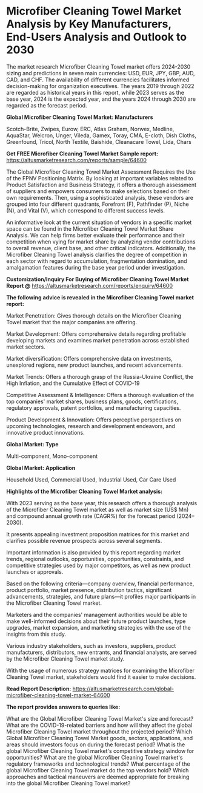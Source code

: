 <h1>Microfiber Cleaning Towel Market Analysis by Key Manufacturers, End-Users Analysis and Outlook to 2030</h1>

The market research Microfiber Cleaning Towel market offers 2024-2030 sizing and predictions in seven main currencies: USD, EUR, JPY, GBP, AUD, CAD, and CHF. The availability of different currencies facilitates informed decision-making for organization executives. The years 2019 through 2022 are regarded as historical years in this report, while 2023 serves as the base year, 2024 is the expected year, and the years 2024 through 2030 are regarded as the forecast period.

<b>Global Microfiber Cleaning Towel Market: Manufacturers</b>

Scotch-Brite, Zwipes, Eurow, ERC, Atlas Graham, Norwex, Medline, AquaStar, Welcron, Unger, Vileda, Gamex, Toray, CMA, E-cloth, Dish Cloths, Greenfound, Tricol, North Textile, Baishide, Cleanacare Towel, Lida, Chars

<b>Get FREE Microfiber Cleaning Towel Market Sample report:</b> <a href="https://altusmarketresearch.com/reports/sample/64600">https://altusmarketresearch.com/reports/sample/64600</a>

The Global Microfiber Cleaning Towel Market Assessment Requires the Use of the FPNV Positioning Matrix. By looking at important variables related to Product Satisfaction and Business Strategy, it offers a thorough assessment of suppliers and empowers consumers to make selections based on their own requirements. Then, using a sophisticated analysis, these vendors are grouped into four different quadrants, Forefront (F), Pathfinder (P), Niche (N), and Vital (V), which correspond to different success levels.

An informative look at the current situation of vendors in a specific market space can be found in the Microfiber Cleaning Towel Market Share Analysis. We can help firms better evaluate their performance and their competition when vying for market share by analyzing vendor contributions to overall revenue, client base, and other critical indicators. Additionally, the Microfiber Cleaning Towel analysis clarifies the degree of competition in each sector with regard to accumulation, fragmentation domination, and amalgamation features during the base year period under investigation.

<b>Customization/Inquiry For Buying of Microfiber Cleaning Towel Market Report @</b> <a href="https://altusmarketresearch.com/reports/enquiry/64600">https://altusmarketresearch.com/reports/enquiry/64600</a>

<b>The following advice is revealed in the Microfiber Cleaning Towel market report:</b>

Market Penetration: Gives thorough details on the Microfiber Cleaning Towel market that the major companies are offering.

Market Development: Offers comprehensive details regarding profitable developing markets and examines market penetration across established market sectors.

Market diversification: Offers comprehensive data on investments, unexplored regions, new product launches, and recent advancements.

Market Trends: Offers a thorough grasp of the Russia-Ukraine Conflict, the High Inflation, and the Cumulative Effect of COVID-19

Competitive Assessment &amp; Intelligence: Offers a thorough evaluation of the top companies' market shares, business plans, goods, certifications, regulatory approvals, patent portfolios, and manufacturing capacities.

Product Development &amp; Innovation: Offers perceptive perspectives on upcoming technologies, research and development endeavors, and innovative product innovations.

<b>Global Market: Type</b>

Multi-component, Mono-component

<b>Global Market: Application</b>

Household Used, Commercial Used, Industrial Used, Car Care Used

<b>Highlights of the Microfiber Cleaning Towel Market analysis:</b>

With 2023 serving as the base year, this research offers a thorough analysis of the Microfiber Cleaning Towel market as well as market size (US$ Mn) and compound annual growth rate (CAGR%) for the forecast period (2024–2030).

It presents appealing investment proposition matrices for this market and clarifies possible revenue prospects across several segments.

Important information is also provided by this report regarding market trends, regional outlooks, opportunities, opportunities, constraints, and competitive strategies used by major competitors, as well as new product launches or approvals.

Based on the following criteria—company overview, financial performance, product portfolio, market presence, distribution tactics, significant advancements, strategies, and future plans—it profiles major participants in the Microfiber Cleaning Towel market.

Marketers and the companies' management authorities would be able to make well-informed decisions about their future product launches, type upgrades, market expansion, and marketing strategies with the use of the insights from this study.

Various industry stakeholders, such as investors, suppliers, product manufacturers, distributors, new entrants, and financial analysts, are served by the Microfiber Cleaning Towel market study.

With the usage of numerous strategy matrices for examining the Microfiber Cleaning Towel market, stakeholders would find it easier to make decisions.

<b>Read Report Description:</b> <a href="https://altusmarketresearch.com/global-microfiber-cleaning-towel-market-64600">https://altusmarketresearch.com/global-microfiber-cleaning-towel-market-64600</a>

<b>The report provides answers to queries like:</b>

What are the Global Microfiber Cleaning Towel Market's size and forecast?
What are the COVID-19-related barriers and how will they affect the global Microfiber Cleaning Towel market throughout the projected period?
Which Global Microfiber Cleaning Towel Market goods, sectors, applications, and areas should investors focus on during the forecast period?
What is the global Microfiber Cleaning Towel market's competitive strategy window for opportunities?
What are the global Microfiber Cleaning Towel market's regulatory frameworks and technological trends?
What percentage of the global Microfiber Cleaning Towel market do the top vendors hold?
Which approaches and tactical maneuvers are deemed appropriate for breaking into the global Microfiber Cleaning Towel market?
